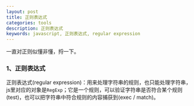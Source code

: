 ```yaml
---
layout: post
title: 正则表达式
categories: tools
description: 正则表达式
keywords: javascript, 正则表达式, regular expression
---
```


一直对正则似懂非懂，捋一下。

 
### 1、正则表达式

正则表达式(regular expression)：用来处理字符串的规则，也只能处理字符串，js里对应的对象是`RegExp`；它是一个规则，可以验证字符串是否符合某个规则(test)，也可以把字符串中符合规则的内容捕获到(exec / match)。




